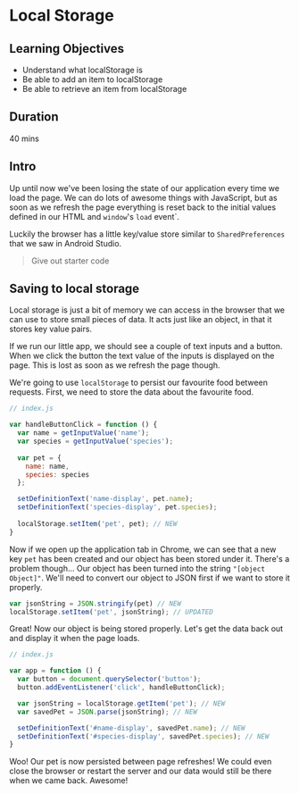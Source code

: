 # Local Storage

## Learning Objectives

- Understand what localStorage is
- Be able to add an item to localStorage
- Be able to retrieve an item from localStorage

## Duration
40 mins

## Intro

Up until now we've been losing the state of our application every time we load the page. We can do lots of awesome things with JavaScript, but as soon as we refresh the page everything is reset back to the initial values defined in our HTML and `window`'s `load` event`.

Luckily the browser has a little key/value store similar to `SharedPreferences` that we saw in Android Studio.

> Give out starter code

## Saving to local storage

Local storage is just a bit of memory we can access in the browser that we can use to store small pieces of data. It acts just like an object, in that it stores key value pairs.

If we run our little app, we should see a couple of text inputs and a button. When we click the button the text value of the inputs is displayed on the page. This is lost as soon as we refresh the page though.

We're going to use `localStorage` to persist our favourite food between requests. First, we need to store the data about the favourite food.

```js
// index.js

var handleButtonClick = function () {
  var name = getInputValue('name');
  var species = getInputValue('species');
  
  var pet = {
    name: name,
    species: species
  };

  setDefinitionText('name-display', pet.name);
  setDefinitionText('species-display', pet.species);
  
  localStorage.setItem('pet', pet); // NEW
}
```

Now if we open up the application tab in Chrome, we can see that a new key `pet` has been created and our object has been stored under it. There's a problem though... Our object has been turned into the string `"[object Object]"`. We'll need to convert our object to JSON first if we want to store it properly.

```js
var jsonString = JSON.stringify(pet) // NEW
localStorage.setItem('pet', jsonString); // UPDATED
```

Great! Now our object is being stored properly. Let's get the data back out and display it when the page loads.

```js
// index.js

var app = function () {
  var button = document.querySelector('button');
  button.addEventListener('click', handleButtonClick);

  var jsonString = localStorage.getItem('pet'); // NEW
  var savedPet = JSON.parse(jsonString); // NEW

  setDefinitionText('#name-display', savedPet.name); // NEW
  setDefinitionText('#species-display', savedPet.species); // NEW
}
```

Woo! Our pet is now persisted between page refreshes! We could even close the browser or restart the server and our data would still be there when we came back. Awesome!
